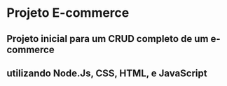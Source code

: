 # Projeto E-commerce 
## Projeto inicial para um CRUD completo de um e-commerce
## utilizando Node.Js, CSS, HTML, e JavaScript
